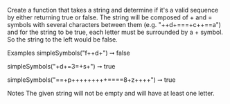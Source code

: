 Create a function that takes a string and determine if it's a valid sequence by either returning true or false. The string will be composed of + and = symbols with several characters between them (e.g. "++d+===+c++==a") and for the string to be true, each letter must be surrounded by a + symbol. So the string to the left would be false.

Examples
simpleSymbols("f++d+") ➞ false

simpleSymbols("+d+=3=+s+") ➞ true

simpleSymbols("==+p+++++++++====8+z++++") ➞ true

Notes
The given string will not be empty and will have at least one letter.